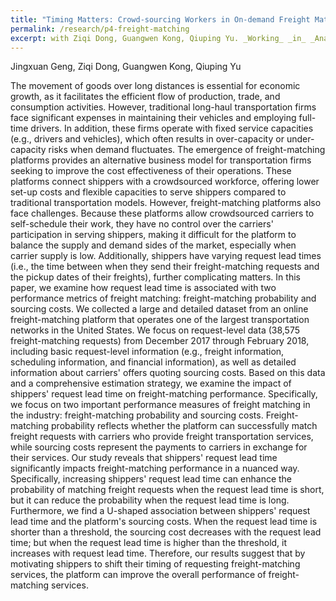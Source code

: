 ```yaml
---
title: "Timing Matters: Crowd-sourcing Workers in On-demand Freight Matching Platforms"
permalink: /research/p4-freight-matching
excerpt: with Ziqi Dong, Guangwen Kong, Qiuping Yu. _Working_ _in_ _Analysis_
---
```


Jingxuan Geng, Ziqi Dong, Guangwen Kong, Qiuping Yu

The movement of goods over long distances is essential for economic growth, as it facilitates the efficient flow of production, trade, and consumption activities. However, traditional long-haul transportation firms face significant expenses in maintaining their vehicles and employing full-time drivers. In addition, these firms operate with fixed service capacities (e.g., drivers and vehicles), which often results in over-capacity or under-capacity risks when demand fluctuates. The emergence of freight-matching platforms provides an alternative business model for transportation firms seeking to improve the cost effectiveness of their operations. These platforms connect shippers with a crowdsourced workforce, offering lower set-up costs and flexible capacities to serve shippers compared to traditional transportation models.
However, freight-matching platforms also face challenges. Because these platforms allow crowdsourced carriers to self-schedule their work, they have no control over the carriers' participation in serving shippers, making it difficult for the platform to balance the supply and demand sides of the market, especially when carrier supply is low. Additionally, shippers have varying request lead times (i.e., the time between when they send their freight-matching requests and the pickup dates of their freights), further complicating matters. In this paper, we examine how request lead time is associated with two performance metrics of freight matching: freight-matching probability and sourcing costs.
We collected a large and detailed dataset from an online freight-matching platform that operates one of the largest transportation networks in the United States. We focus on request-level data (38,575 freight-matching requests) from December 2017 through February 2018, including basic request-level information (e.g., freight information, scheduling information, and financial information), as well as detailed information about carriers' offers quoting sourcing costs.
Based on this data and a comprehensive estimation strategy, we examine the impact of shippers' request lead time on freight-matching performance. Specifically, we focus on two important performance measures of freight matching in the industry: freight-matching probability and sourcing costs. Freight-matching probability reflects whether the platform can successfully match freight requests with carriers who provide freight transportation services, while sourcing costs represent the payments to carriers in exchange for their services.
Our study reveals that shippers' request lead time significantly impacts freight-matching performance in a nuanced way. Specifically, increasing shippers' request lead time can enhance the probability of matching freight requests when the request lead time is short, but it can reduce the probability when the request lead time is long. Furthermore, we find a U-shaped association between shippers' request lead time and the platform's sourcing costs. When the request lead time is shorter than a threshold, the sourcing cost decreases with the request lead time; but when the request lead time is higher than the threshold, it increases with request lead time. Therefore, our results suggest that by motivating shippers to shift their timing of requesting freight-matching services, the platform can improve the overall performance of freight-matching services.
